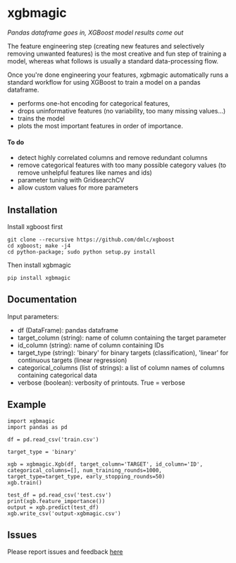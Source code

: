 # xgbmagic
*Pandas dataframe goes in, XGBoost model results come out*

The feature engineering step (creating new features and selectively removing unwanted features) is the most creative and fun step of training a model, whereas what follows is usually a standard data-processing flow.

Once you're done engineering your features, xgbmagic automatically runs a standard workflow for using XGBoost to train a model on a pandas dataframe.
- performs one-hot encoding for categorical features, 
- drops uninformative features (no variability, too many missing values...)
- trains the model
- plots the most important features in order of importance.

#### To do
- detect highly correlated columns and remove redundant columns
- remove categorical features with too many possible category values (to remove unhelpful features like names and ids)
- parameter tuning with GridsearchCV
- allow custom values for more parameters

## Installation
Install xgboost first
```
git clone --recursive https://github.com/dmlc/xgboost
cd xgboost; make -j4
cd python-package; sudo python setup.py install
```
Then install xgbmagic
```
pip install xgbmagic
```

## Documentation
Input parameters:
* df (DataFrame): pandas dataframe
* target_column (string): name of column containing the target parameter
* id_column (string): name of column containing IDs
* target_type (string): 'binary' for binary targets (classification), 'linear' for continuous targets (linear regression)
* categorical_columns (list of strings): a list of column names of columns containing categorical data
* verbose (boolean): verbosity of printouts. True = verbose


## Example
```
import xgbmagic
import pandas as pd

df = pd.read_csv('train.csv')

target_type = 'binary'

xgb = xgbmagic.Xgb(df, target_column='TARGET', id_column='ID', categorical_columns=[], num_training_rounds=1000, target_type=target_type, early_stopping_rounds=50)
xgb.train()

test_df = pd.read_csv('test.csv')
print(xgb.feature_importance())
output = xgb.predict(test_df)
xgb.write_csv('output-xgbmagic.csv')
```

## Issues
Please report issues and feedback [here](https://github.com/mirri66/xgbmagic/issues)

